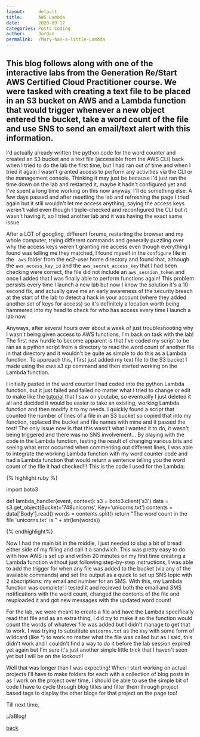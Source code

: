 ```yaml
---
layout: 	default
title:  	AWS Lambda
date:   	2020-09-17
categories: Posts Coding
author: 	Jordan
permalink: 	/Mary-has-a-little-Lambda
---
```



## This blog follows along with one of the interactive labs from the Generation Re/Start AWS Certified Cloud Practitioner course. We were tasked with creating a text file to be placed in an S3 bucket on AWS and a Lambda function that would trigger whenever a new object entered the bucket, take a word count of the file and use SNS to send an email/text alert with this information.


 
I'd actually already written the python code for the word counter and created an S3 bucket and a text file (accessible from the AWS CLI) back when I tried to do the lab the first time, but I had ran out of time and when I tried it again I wasn't granted access to perform any activities via the CLI or the management console. Thinking it may just be because I'd just ran the time down on the lab and restarted it, maybe it hadn't configured yet and I've spent a long time working on this now anyway, I'll do something else. A few days passed and after resetting the lab and refreshing the page I tried again but it still wouldn't let me access anything, saying the access keys weren't valid even though I triple-checked and reconfigured the CLI but it wasn't having it, so I tried another lab and it was having the exact same issue.

After a LOT of googling, different forums, restarting the browser and my whole computer, trying different commands and generally puzzling over why the access keys weren't granting me access even though everything I found was telling me they matched, I found myself in the `configure` file in the `.aws` folder from the ec2-user home directory and found that, although the `aws_access_key_id` and the `aws_secret_access_key` that I had been checking were correct, the file did not include an `aws_session_token` and once I added that I was finally able to perform functions again! This problem persists every time I launch a new lab but now I know the solution it's a 10 second fix, and actually gave me an early awareness of the security breach at the start of the lab to detect a hack in your account (where they added another set of keys for access) so it's definitely a location worth being hammered into my head to check for who has access every time I launch a lab now.

Anyways, after several hours over about a week of just troubleshooting why I wasn't being given access to AWS functions, I'm back on task with the lab! The first new hurdle to become apparent is that I've coded my script to be ran as a python script from a directory to read the word count of another file in that directory and it wouldn't be quite as simple to do this as a Lambda function. To approach this, I first just added my text file to the S3 bucket I made using the *aws s3 cp* command  and then started working on the Lambda function.

I initially pasted in the word counter I had coded into the python Lambda function, but it just failed and failed no matter what I tried to change or edit to make like the [tutorial][tutorial] that I saw on youtube, so eventually I just deleted it all and decided it would be easier to take an existing, working Lambda function and then modify it to my needs. I quickly found a script that counted the number of lines of a file in an S3 bucket so copied that into my function, replaced the bucket and file names with mine and it passed the test! The only issue now is that this wasn't what I wanted it to do, it wasn't being triggered and there was no SNS involvement... By playing with the code in the Lambda function, testing the result of changing various bits and seeing what error occurred when commenting out different lines, I was able to integrate the working Lambda function with my word counter code and had a Lambda function that would return a sentence telling you the word count of the file it had checked!!! This is the code I used for the Lambda:

{% highlight ruby %}

import boto3

def lambda_handler(event, context):
    s3 = boto3.client('s3')
    data = s3.get_object(Bucket='748unicorns', Key='unicorns.txt')
    contents = data['Body'].read()
    words = contents.split()
    return "The word count in the file 'unicorns.txt' is " + str(len(words))

{% endhighlight%}


Now I had the main bit in the middle, I just needed to slap a bit of bread either side of my filling and call it a sandwich. This was pretty easy to do with how AWS is set up and within 20 minutes on my first time creating a Lambda function without just following step-by-step instructions, I was able to add the trigger for when any file was added to the bucket (via any of the available commands) and set the output as a quick to set up SNS topic with 2 sbscriptions: my email and number for an SMS. With this, my Lambda function was complete! I tested it and recieved both the email and SMS notifications with the word count, changed the contents of the file and reuploaded it and got new messages with the updated word count!

For the lab, we were meant to create a file and have the Lambda specifically read that file and as an extra thing, I did try to make it so the function would count the words of whatever file was added but I didn't manage to get that to work. I was trying to substitute `unicorns.txt` as the `Key` with some form of wildcard (like *) to work no matter what the file was called but as I said, this didn't work and I couldn't find a way to do it before the lab session expired yet again but I'm sure it's just another simple little trick that I haven't seen yet but I will be on the lookout!!

Well that was longer than I was expecting! When I start working on actual projects I'll have to make folders for each with a collection of blog posts in as I work on the project over time, I should be able to use the simple bit of code I have to cycle through blog titles and filter them through project based tags to display the other blogs for that project on the page too!

Till next time,

¡JaBlog!


[tutorial]: https://youtu.be/6LvtSmJhVRE

[back](./)
